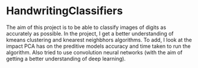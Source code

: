 # HandwritingClassifiers

The aim of this project is to be able to classify images of digits as accurately as possible. In the project, I get a better understanding of kmeans clustering and knearest neighbhors algorithms. To add, I look at the impact PCA has on the preditive models accuracy and time taken to run the algorithm. Also tried to use convolution neural networks (with the aim of getting a better understanding of deep learning).
